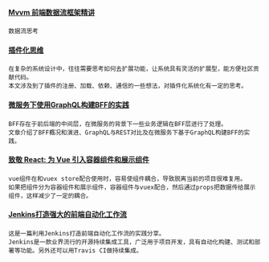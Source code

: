 
#### [Mvvm 前端数据流框架精讲](https://zhuanlan.zhihu.com/p/35211052)
    数据流思考
    
#### [插件化思维](https://github.com/dt-fe/weekly/blob/master/53.%E7%B2%BE%E8%AF%BB%E3%80%8A%E6%8F%92%E4%BB%B6%E5%8C%96%E6%80%9D%E7%BB%B4%E3%80%8B.md) 
    在复杂的系统设计中，往往需要思考如何去扩展功能，让系统具有灵活的扩展型，能方便社区贡献代码。
    本文涉及到了插件的注册、加载、依赖、通信的一些想法，对插件化系统化有一定的思考。

#### [微服务下使用GraphQL构建BFF的实践](https://mp.weixin.qq.com/s/g5zHRLFSBvHWaKLLhedtvQ)
    BFF存在于前后端的中间层，在微服务的背景下一些业务逻辑在BFF层进行了处理。
    文章介绍了BFF概况和演进、GraphQL与REST对比及在微服务下基于GraphQL构建BFF的实践。

#### [致敬 React: 为 Vue 引入容器组件和展示组件](https://juejin.im/post/5ae9a5545188256709610635)
    vue组件在和vuex store配合使用时，容易使组件耦合，导致脱离当前的项目很难复用。
    如果把组件分为容器组件和展示组件，容器组件与vuex配合，然后通过props把数据传给展示组件，这样减少了一定的耦合。
    
#### [Jenkins打造强大的前端自动化工作流](https://mp.weixin.qq.com/s/-pfa8i3RhMl35BmFhaj6Kw)
    这是一篇利用Jenkins打造前端自动化工作流的实践分享。
    Jenkins是一款业界流行的开源持续集成工具，广泛用于项目开发，具有自动化构建、测试和部署等功能。另外还可以用Travis CI做持续集成。